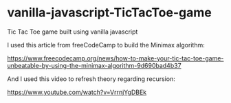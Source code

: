 # vanilla-javascript-TicTacToe-game
Tic Tac Toe game built using vanilla javascript

I used this article from freeCodeCamp to build the Minimax algorithm:

https://www.freecodecamp.org/news/how-to-make-your-tic-tac-toe-game-unbeatable-by-using-the-minimax-algorithm-9d690bad4b37

And I used this video to refresh theory regarding recursion:

https://www.youtube.com/watch?v=VrrnjYgDBEk
